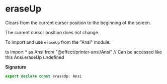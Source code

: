 # eraseUp

Clears from the current cursor position to the beginning of the screen.

The current cursor position does not change.

To import and use `eraseUp` from the "Ansi" module:

ts
import \* as Ansi from "@effect/printer-ansi/Ansi"
// Can be accessed like this
Ansi.eraseUp
undefined

**Signature**

```ts
export declare const eraseUp: Ansi
```
